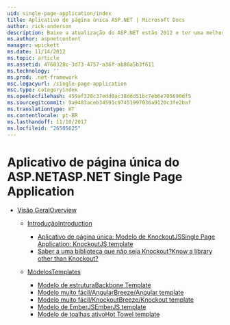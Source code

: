 ```yaml
---
uid: single-page-application/index
title: Aplicativo de página única ASP.NET | Microsoft Docs
author: rick-anderson
description: Baixe a atualização do ASP.NET estão 2012 e ter uma melhor experiência de ponta a ponta para criar aplicativos com significativas interações de cliente usando JavaScrip...
ms.author: aspnetcontent
manager: wpickett
ms.date: 11/14/2012
ms.topic: article
ms.assetid: 4760328c-3d73-4757-a36f-ab80a5b3f611
ms.technology: ''
ms.prod: .net-framework
msc.legacyurl: /single-page-application
msc.type: categoryindex
ms.openlocfilehash: 459af328c37edd0ac38ddd51bc7eb6e705690df5
ms.sourcegitcommit: 9a9483aceb34591c97451997036a9120c3fe2baf
ms.translationtype: HT
ms.contentlocale: pt-BR
ms.lasthandoff: 11/10/2017
ms.locfileid: "26505625"
---
```

<a name="aspnet-single-page-application"></a><span data-ttu-id="042c0-103">Aplicativo de página única do ASP.NET</span><span class="sxs-lookup"><span data-stu-id="042c0-103">ASP.NET Single Page Application</span></span>
====================
- [<span data-ttu-id="042c0-104">Visão Geral</span><span class="sxs-lookup"><span data-stu-id="042c0-104">Overview</span></span>](overview/index.md)

    - [<span data-ttu-id="042c0-105">Introdução</span><span class="sxs-lookup"><span data-stu-id="042c0-105">Introduction</span></span>](overview/introduction/index.md)

        - [<span data-ttu-id="042c0-106">Aplicativo de página única: Modelo de KnockoutJS</span><span class="sxs-lookup"><span data-stu-id="042c0-106">Single Page Application: KnockoutJS template</span></span>](overview/introduction/knockoutjs-template.md)
        - [<span data-ttu-id="042c0-107">Saber a uma biblioteca que não seja Knockout?</span><span class="sxs-lookup"><span data-stu-id="042c0-107">Know a library other than Knockout?</span></span>](overview/introduction/other-libraries.md)
    - [<span data-ttu-id="042c0-108">Modelos</span><span class="sxs-lookup"><span data-stu-id="042c0-108">Templates</span></span>](overview/templates/index.md)

        - [<span data-ttu-id="042c0-109">Modelo de estrutura</span><span class="sxs-lookup"><span data-stu-id="042c0-109">Backbone Template</span></span>](overview/templates/backbonejs-template.md)
        - [<span data-ttu-id="042c0-110">Modelo muito fácil/Angular</span><span class="sxs-lookup"><span data-stu-id="042c0-110">Breeze/Angular template</span></span>](overview/templates/breezeangular-template.md)
        - [<span data-ttu-id="042c0-111">Modelo muito fácil/Knockout</span><span class="sxs-lookup"><span data-stu-id="042c0-111">Breeze/Knockout template</span></span>](overview/templates/breezeknockout-template.md)
        - [<span data-ttu-id="042c0-112">Modelo de EmberJS</span><span class="sxs-lookup"><span data-stu-id="042c0-112">EmberJS template</span></span>](overview/templates/emberjs-template.md)
        - [<span data-ttu-id="042c0-113">Modelo de toalhas ativo</span><span class="sxs-lookup"><span data-stu-id="042c0-113">Hot Towel template</span></span>](overview/templates/hottowel-template.md)
